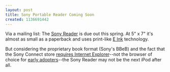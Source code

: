 ```yaml
---
layout: post
title: Sony Portable Reader Coming Soon
created: 1136691442
---
```

Via a mailing list:  The [Sony Reader](http://products.sel.sony.com/pa/PRS/index.html) is due out this spring.  At 5" x 7" it's almost as small as a paperback and uses print-like [E Ink](http://www.eink.com/) technology.  

But considering the proprietary book format (Sony's BBeB) and the fact that the Sony Connect store [requires Internet Explorer](http://www.connect.com/non_ie.html)--not the browser of choice for [early adopters](http://www.zonalatina.com/Zldata99.htm)--the Sony Reader may not be the next iPod after all.
